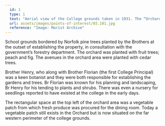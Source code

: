 ```yaml
---
  id: 1
  type: 1
  text: "Aerial view of the College grounds taken in 1931. The “Orchard” is the plume like shape in the centre of the bottom half of the picture."
  url: assets/images/points-of-interest/03.101.jpg
  reference: "Image: Marist Archive"
---
```

School grounds bordered by Norfolk pine trees planted by the Brothers at the outset of establishing the property, in consultation with the government’s forestry department. The orchard was planted with fruit trees; peach and fig. The avenues in the orchard area were planted with cedar trees.

Brother Henry, who along with Brother Florian (the first College Principal) was a keen botanist and they were both responsible for establishing the gardens and trees. Br Florian was known for his planning and landscaping, Br Henry for his tending to plants and shrubs. There was even a nursery for seedlings reported to have existed at the college in the early days.

The rectangular space at the top left of the orchard area was a vegetable patch from which fresh produce was procured for the dining room. Today a vegetable patch still exists in the Orchard but is now situated on the far western perimeter of the college grounds.
        